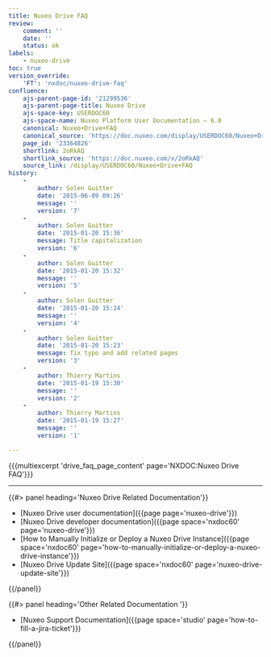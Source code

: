 ```yaml
---
title: Nuxeo Drive FAQ
review:
    comment: ''
    date: ''
    status: ok
labels:
    - nuxeo-drive
toc: true
version_override:
    'FT': 'nxdoc/nuxeo-drive-faq'
confluence:
    ajs-parent-page-id: '21299536'
    ajs-parent-page-title: Nuxeo Drive
    ajs-space-key: USERDOC60
    ajs-space-name: Nuxeo Platform User Documentation — 6.0
    canonical: Nuxeo+Drive+FAQ
    canonical_source: 'https://doc.nuxeo.com/display/USERDOC60/Nuxeo+Drive+FAQ'
    page_id: '23364826'
    shortlink: 2oRkAQ
    shortlink_source: 'https://doc.nuxeo.com/x/2oRkAQ'
    source_link: /display/USERDOC60/Nuxeo+Drive+FAQ
history:
    -
        author: Solen Guitter
        date: '2015-06-09 09:26'
        message: ''
        version: '7'
    -
        author: Solen Guitter
        date: '2015-01-20 15:36'
        message: Title capitalization
        version: '6'
    -
        author: Solen Guitter
        date: '2015-01-20 15:32'
        message: ''
        version: '5'
    -
        author: Solen Guitter
        date: '2015-01-20 15:24'
        message: ''
        version: '4'
    -
        author: Solen Guitter
        date: '2015-01-20 15:23'
        message: fix typo and add related pages
        version: '3'
    -
        author: Thierry Martins
        date: '2015-01-19 15:30'
        message: ''
        version: '2'
    -
        author: Thierry Martins
        date: '2015-01-19 15:27'
        message: ''
        version: '1'

---
```

{{{multiexcerpt 'drive_faq_page_content' page='NXDOC:Nuxeo Drive FAQ'}}}

* * *

<div class="row" data-equalizer data-equalize-on="medium"><div class="column medium-6">{{#> panel heading='Nuxeo Drive Related Documentation'}}

- [Nuxeo Drive user documentation]({{page page='nuxeo-drive'}})
- [Nuxeo Drive developer documentation]({{page space='nxdoc60' page='nuxeo-drive'}})
- [How to Manually Initialize or Deploy a Nuxeo Drive Instance]({{page space='nxdoc60' page='how-to-manually-initialize-or-deploy-a-nuxeo-drive-instance'}})
- [Nuxeo Drive Update Site]({{page space='nxdoc60' page='nuxeo-drive-update-site'}})

{{/panel}}

</div><div class="column medium-6">{{#> panel heading='Other Related Documentation '}}

- [Nuxeo Support Documentation]({{page space='studio' page='how-to-fill-a-jira-ticket'}})

{{/panel}}</div></div>
